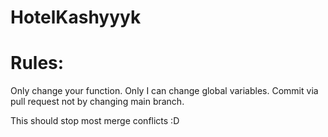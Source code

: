 # HotelKashyyyk

# Rules:
Only change your function.
Only I can change global variables.
Commit via pull request not by changing main branch.

This should stop most merge conflicts :D
